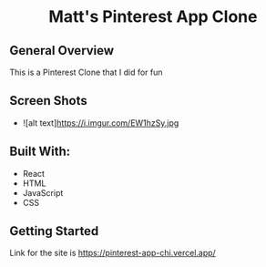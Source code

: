 <h1 align="center">Matt's Pinterest App Clone</h1>

</div>

## General Overview

This is a Pinterest Clone that I did for fun


## Screen Shots

* ![alt text]https://i.imgur.com/EW1hzSy.jpg



## Built With:

- React
- HTML
- JavaScript
- CSS




## Getting Started

Link for the site is https://pinterest-app-chi.vercel.app/
